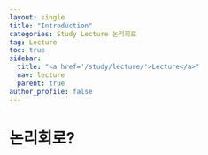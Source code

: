```yaml
---
layout: single
title: "Introduction"
categories: Study Lecture 논리회로
tag: Lecture
toc: true
sidebar:
  title: "<a href='/study/lecture/'>Lecture</a>"
  nav: lecture
  parent: true
author_profile: false
---
```


# 논리회로?